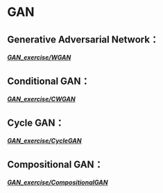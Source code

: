 # GAN
## Generative Adversarial Network：
<a href="https://github.com/PANpinchi/GAN_exercise/tree/master/WGAN"><h5>GAN_exercise/WGAN</h5></a>
## Conditional GAN：
<a href="https://github.com/PANpinchi/GAN_exercise/tree/master/CWGAN"><h5>GAN_exercise/CWGAN</h5></a>
## Cycle GAN：
<a href="https://github.com/PANpinchi/GAN_exercise/tree/master/CycleGAN"><h5>GAN_exercise/CycleGAN</h5></a>
## Compositional GAN：
<a href="https://github.com/PANpinchi/GAN_exercise/tree/master/CompositionalGAN"><h5>GAN_exercise/CompositionalGAN</h5></a>
